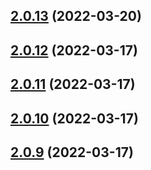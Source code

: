 ## [2.0.13](https://github.com/RapidAPI/httpsnippet/compare/v2.0.12...v2.0.13) (2022-03-20)



## [2.0.12](https://github.com/RapidAPI/httpsnippet/compare/v2.0.11...v2.0.12) (2022-03-17)



## [2.0.11](https://github.com/RapidAPI/httpsnippet/compare/v2.0.10...v2.0.11) (2022-03-17)



## [2.0.10](https://github.com/RapidAPI/httpsnippet/compare/v2.0.9...v2.0.10) (2022-03-17)



## [2.0.9](https://github.com/RapidAPI/httpsnippet/compare/v2.0.8...v2.0.9) (2022-03-17)




